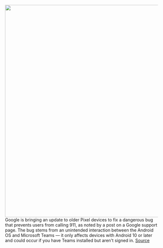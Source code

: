 <img src='https://cdn.vox-cdn.com/thumbor/ELaC3wvv8Viwaoffb8ro6R66KAY=/0x0:2040x1360/1200x800/filters:focal(853x619:1179x945)/cdn.vox-cdn.com/uploads/chorus_image/image/70347708/akrales_190318_3299_0011.0.jpg' width='700px' /><br/>
Google is bringing an update to older Pixel devices to fix a dangerous bug that prevents users from calling 911, as noted by a post on a Google support page. The bug stems from an unintended interaction between the Android OS and Microsoft Teams — it only affects devices with Android 10 or later and could occur if you have Teams installed but aren't signed in.
<a href='https://www.theverge.com/2022/1/4/22867143/google-pixel-update-911-call-teams-bug'> Source <a/>